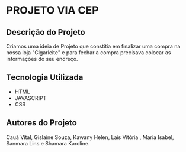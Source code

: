 # PROJETO VIA CEP
## Descrição do Projeto
Criamos uma ideia de Projeto que constitia em finalizar uma compra na nossa loja "Cigarleite" e para fechar a compra precisava colocar as informações do seu endreço.

## Tecnologia Utilizada
* HTML
* JAVASCRIPT
* CSS


## Autores do Projeto
Cauã Vital, Gislaine Souza, Kawany Helen, Laís Vitória , Maria Isabel, Sanmara Lins e Shamara Karoline.
